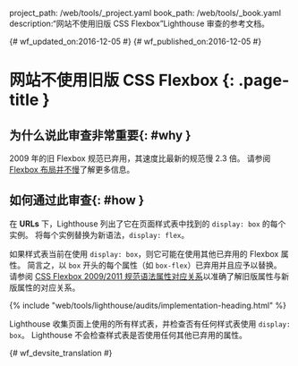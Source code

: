 project_path: /web/tools/_project.yaml
book_path: /web/tools/_book.yaml
description:“网站不使用旧版 CSS Flexbox”Lighthouse 审查的参考文档。

{# wf_updated_on:2016-12-05 #}
{# wf_published_on:2016-12-05 #}

# 网站不使用旧版 CSS Flexbox {: .page-title }

## 为什么说此审查非常重要{: #why }

2009 年的旧 Flexbox 规范已弃用，其速度比最新的规范慢 2.3 倍。
请参阅 [Flexbox 布局并不慢][slow]了解更多信息。


[slow]: https://developers.google.com/web/updates/2013/10/Flexbox-layout-isn-t-slow

## 如何通过此审查{: #how }

在 **URLs** 下，Lighthouse 列出了它在页面样式表中找到的 `display: box` 的每个实例。
将每个实例替换为新语法，`display: flex`。


如果样式表当前在使用 `display: box`，则它可能在使用其他已弃用的 Flexbox 属性。
简言之，以 `box` 开头的每个属性（如 `box-flex`）已弃用并且应予以替换。
请参阅 [CSS Flexbox 2009/2011 规范语法属性对应关系][map]以准确了解旧版属性与新版属性的对应关系。



[map]: https://wiki.csswg.org/spec/flexbox-2009-2011-spec-property-mapping

{% include "web/tools/lighthouse/audits/implementation-heading.html" %}

Lighthouse 收集页面上使用的所有样式表，并检查否有任何样式表使用 `display: box`。
Lighthouse 不会检查样式表是否使用任何其他已弃用的属性。



{# wf_devsite_translation #}
